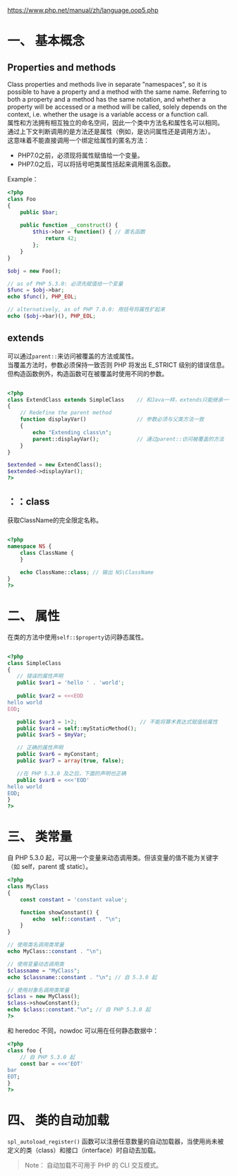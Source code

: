 https://www.php.net/manual/zh/language.oop5.php  

# 一、 基本概念
## Properties and methods
Class properties and methods live in separate "namespaces", so it is possible to have a property and a method with the same name. Referring to both a property and a method has the same notation, and whether a property will be accessed or a method will be called, solely depends on the context, i.e. whether the usage is a variable access or a function call.  
属性和方法拥有相互独立的命名空间，因此一个类中方法名和属性名可以相同。  
通过上下文判断调用的是方法还是属性（例如，是访问属性还是调用方法）。  
这意味着不能直接调用一个绑定给属性的匿名方法：  
* PHP7.0之前，必须现将属性赋值给一个变量。
* PHP7.0之后，可以将括号吧类属性括起来调用匿名函数。

Example：  
```php
<?php
class Foo
{
    public $bar;
    
    public function __construct() {
        $this->bar = function() { // 匿名函数
            return 42;
        };
    }
}

$obj = new Foo();

// as of PHP 5.3.0: 必须先赋值给一个变量
$func = $obj->bar;
echo $func(), PHP_EOL;

// alternatively, as of PHP 7.0.0: 用括号将属性扩起来
echo ($obj->bar)(), PHP_EOL;
```

## extends
可以通过`parent::`来访问被覆盖的方法或属性。  
当覆盖方法时，参数必须保持一致否则 PHP 将发出 E_STRICT 级别的错误信息。但构造函数例外，构造函数可在被覆盖时使用不同的参数。  
```php

<?php
class ExtendClass extends SimpleClass    // 和Java一样，extends只能继承一个父类
{
    // Redefine the parent method
    function displayVar()                // 参数必须与父类方法一致
    {
        echo "Extending class\n";
        parent::displayVar();            // 通过parent::访问被覆盖的方法
    }
}

$extended = new ExtendClass();
$extended->displayVar();
?>
```

## ：：class
获取ClassName的完全限定名称。  
```php

<?php
namespace NS {
    class ClassName {
    }
    
    echo ClassName::class; // 输出 NS\ClassName
}
?>
```

# 二、 属性
在类的方法中使用`self::$property`访问静态属性。  
```php

<?php
class SimpleClass
{
   // 错误的属性声明
   public $var1 = 'hello ' . 'world';
   
   public $var2 = <<<EOD
hello world
EOD;

   public $var3 = 1+2;                    // 不能将算术表达式赋值给属性
   public $var4 = self::myStaticMethod();
   public $var5 = $myVar;

   // 正确的属性声明
   public $var6 = myConstant;             
   public $var7 = array(true, false);

   //在 PHP 5.3.0 及之后，下面的声明也正确
   public $var8 = <<<'EOD'
hello world
EOD;
}
?>
```

# 三、 类常量
自 PHP 5.3.0 起，可以用一个变量来动态调用类。但该变量的值不能为关键字（如 self，parent 或 static）。  
```php
<?php
class MyClass
{
    const constant = 'constant value';

    function showConstant() {
        echo  self::constant . "\n";
    }
}

// 使用类名调用类常量
echo MyClass::constant . "\n";

// 使用变量动态调用类
$classname = "MyClass";
echo $classname::constant . "\n"; // 自 5.3.0 起

// 使用对象名调用类常量
$class = new MyClass();
$class->showConstant();
echo $class::constant."\n"; // 自 PHP 5.3.0 起
?>
```
和 heredoc 不同，nowdoc 可以用在任何静态数据中：  
```php
<?php
class foo {
    // 自 PHP 5.3.0 起
    const bar = <<<'EOT'
bar
EOT;
}
?>
```

# 四、 类的自动加载
`spl_autoload_register()` 函数可以注册任意数量的自动加载器，当使用尚未被定义的类（class）和接口（interface）时自动去加载。  
> Note：
> 自动加载不可用于 PHP 的 CLI 交互模式。

